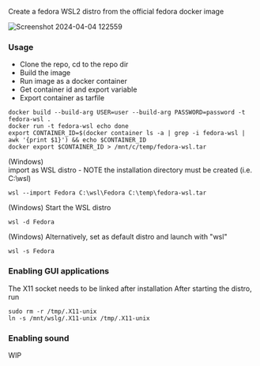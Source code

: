 Create a fedora WSL2 distro from the official fedora docker image

![Screenshot 2024-04-04 122559](https://github.com/xtenduke/wslfedora/assets/5002212/0a7a6ec6-6511-4b11-a2df-77043eeedc56)



### Usage

- Clone the repo, cd to the repo dir
- Build the image
- Run image as a docker container
- Get container id and export variable
- Export container as tarfile

```
docker build --build-arg USER=user --build-arg PASSWORD=password -t fedora-wsl .
docker run -t fedora-wsl echo done
export CONTAINER_ID=$(docker container ls -a | grep -i fedora-wsl | awk '{print $1}') && echo $CONTAINER_ID
docker export $CONTAINER_ID > /mnt/c/temp/fedora-wsl.tar
```


(Windows)<br> import as WSL distro - NOTE the installation directory must be created (i.e. C:\wsl)
```
wsl --import Fedora C:\wsl\Fedora C:\temp\fedora-wsl.tar
```

(Windows) Start the WSL distro
```
wsl -d Fedora
```

(Windows) Alternatively, set as default distro and launch with "wsl"
```
wsl -s Fedora
```


### Enabling GUI applications
The X11 socket needs to be linked after installation
After starting the distro, run

```
sudo rm -r /tmp/.X11-unix
ln -s /mnt/wslg/.X11-unix /tmp/.X11-unix
```


### Enabling sound
WIP
